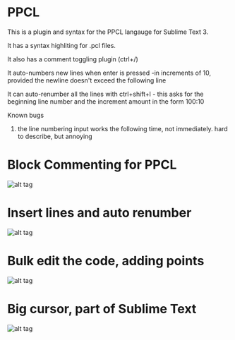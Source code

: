 # PPCL

This is a plugin and syntax for the PPCL langauge for Sublime Text 3.

It has a syntax highliting for .pcl files.

It also has a comment toggling plugin (ctrl+/)

It auto-numbers new lines when enter is pressed
    -in increments of 10, provided the newline doesn't exceed the following line

It can auto-renumber all the lines with ctrl+shift+l
    - this asks for the beginning line number and the increment amount in the form
    100:10

Known bugs

1) the line numbering input works the following time, not immediately.  hard to describe, but annoying

# Block Commenting for PPCL
![alt tag](https://cloud.githubusercontent.com/assets/10290469/15620019/c507b5c4-2425-11e6-9e0f-a3697ecbd0c0.gif)


# Insert lines and auto renumber
![alt tag](https://cloud.githubusercontent.com/assets/10290469/15620027/cf0ff4fa-2425-11e6-9f33-26dbe2314918.gif)


# Bulk edit the code, adding points
![alt tag](https://cloud.githubusercontent.com/assets/10290469/15620036/db199fe4-2425-11e6-8818-cf13ffe7d25f.gif)


# Big cursor, part of Sublime Text
![alt tag](https://cloud.githubusercontent.com/assets/10290469/15620038/dfa1561a-2425-11e6-9572-2213421cac3d.gif)
